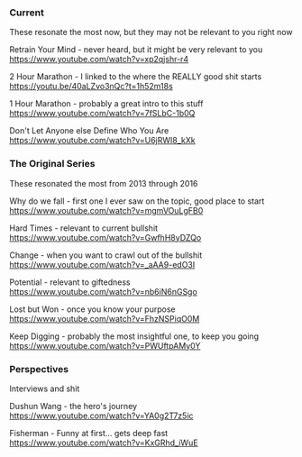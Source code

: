 
### Current 
These resonate the most now, but they may not be relevant to you right now


Retrain Your Mind - never heard, but it might be very relevant to you   
https://www.youtube.com/watch?v=xp2qjshr-r4


2 Hour Marathon - I linked to the where the REALLY good shit starts   
https://youtu.be/40aLZvo3nQc?t=1h52m18s


1 Hour Marathon - probably a great intro to this stuff   
https://www.youtube.com/watch?v=7fSLbC-1b0Q


Don't Let Anyone else Define Who You Are 
https://www.youtube.com/watch?v=U6jRWI8_kXk


### The Original Series
These resonated the most from 2013 through 2016

Why do we fall - first one I ever saw on the topic, good place to start  
https://www.youtube.com/watch?v=mgmVOuLgFB0


Hard Times - relevant to current bullshit  
https://www.youtube.com/watch?v=GwfhH8yDZQo


Change - when you want to crawl out of the bullshit  
https://www.youtube.com/watch?v=_aAA9-edO3I


Potential - relevant to giftedness  
https://www.youtube.com/watch?v=nb6iN6nGSgo


Lost but Won - once you know your purpose  
https://www.youtube.com/watch?v=FhzNSPiqO0M


Keep Digging - probably the most insightful one, to keep you going  
https://www.youtube.com/watch?v=PWUftpAMy0Y


### Perspectives
Interviews and shit  

Dushun Wang - the hero's journey  
https://www.youtube.com/watch?v=YA0g2T7z5ic


Fisherman - Funny at first... gets deep fast  
https://www.youtube.com/watch?v=KxGRhd_iWuE

